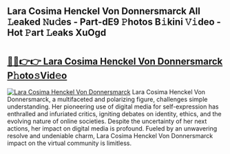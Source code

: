 ## Lara Cosima Henckel Von Donnersmarck All 𝙻eaked 𝙽u𝚍es - Part-dE9 𝙿hotos B𝚒kini 𝚅𝚒deo - Hot 𝙿art 𝙻eaks XuOgd

# <h2><a href="http://ld1m2le.urlbe.top/?page=Lara+Cosima+Henckel+Von+Donnersmarck">🔗🔗👉👉 Lara Cosima Henckel Von Donnersmarck P𝚑oto𝚜Vid𝚎o</a></h2>

[![Lara Cosima Henckel Von Donnersmarck](https://i.imgur.com/eBuTRDB.gif)](http://ld1m2le.urlbe.top/?page=Lara+Cosima+Henckel+Von+Donnersmarck)
Lara Cosima Henckel Von Donnersmarck, a multifaceted and polarizing figure, challenges simple understanding. Her pioneering use of digital media for self-expression has enthralled and infuriated critics, igniting debates on identity, ethics, and the evolving nature of online societies. Despite the uncertainty of her next actions, her impact on digital media is profound. Fueled by an unwavering resolve and undeniable charm, Lara Cosima Henckel Von Donnersmarck impact on the virtual community is limitless.
